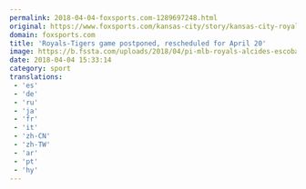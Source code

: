 ```yaml
---
permalink: 2018-04-04-foxsports.com-1289697248.html
original: https://www.foxsports.com/kansas-city/story/kansas-city-royals-detroit-tigers-game-postponed-rescheduled-for-april-20-040418
domain: foxsports.com
title: 'Royals-Tigers game postponed, rescheduled for April 20'
image: https://b.fssta.com/uploads/2018/04/pi-mlb-royals-alcides-escobar-040318.vresize.1200.630.high.93.jpg
date: 2018-04-04 15:33:14
category: sport
translations: 
 - 'es'
 - 'de'
 - 'ru'
 - 'ja'
 - 'fr'
 - 'it'
 - 'zh-CN'
 - 'zh-TW'
 - 'ar'
 - 'pt'
 - 'hy'
---
```


